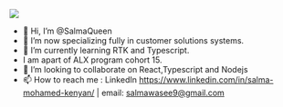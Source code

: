 [![](https://visitcount.itsvg.in/api?id=salmaQueen&label=visitors&color=1&icon=1&pretty=false)](https://visitcount.itsvg.in)
- 👋 Hi, I’m @SalmaQueen
- 👀 I’m now specializing fully in customer solutions systems.
- 🌱 I’m currently learning RTK and Typescript.
- I am apart of ALX program cohort 15.
- 💞️ I’m looking to collaborate on React,Typescript and Nodejs
- 📫 How to reach me : LinkedIn https://www.linkedin.com/in/salma-mohamed-kenyan/   |  email: salmawasee9@gmail.com

